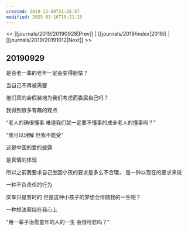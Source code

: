 ```yaml
---
created: 2019-12-08T21:26:57
modified: 2025-03-16T19:21:10
---
```


<< [[journals/2019/20190928|Prev]] | [[journals/2019/index|2019]] | [[journals/2019/20191012|Next]] >>

## 20190929

是否老一辈的老年一定会变得胆怯？

当自己不再被需要

他们真的会假装地为我们考虑而委屈自己吗？

我得到很多有趣的观点

“老人的确很懂事 难道我们就一定要不懂事的成全老人的懂事吗？”

“我可以理解 但我不能受”

这是中国的爱的披露

是真情的体现

所以之前我要求自己坐回小孩的要求是多么不合理， 是一钟以现在的要求来说

一种不负责任的行为

庆幸只是暂时的 但是这种小孩子的梦想会伴随我的一生吧？

一种想法萦绕在我心上

“用一辈子治愈童年的人的一生 会很可悲吗？”
